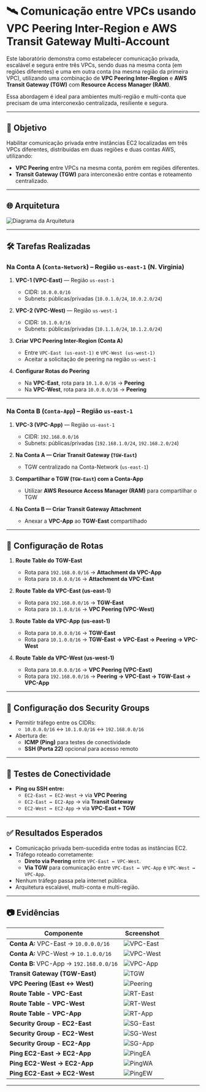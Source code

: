 # 🛰️ Comunicação entre VPCs usando VPC Peering Inter-Region e AWS Transit Gateway Multi-Account

Este laboratório demonstra como estabelecer comunicação privada, escalável e segura entre três VPCs, sendo duas na mesma conta (em regiões diferentes) e uma em outra conta (na mesma região da primeira VPC), utilizando uma combinação de **VPC Peering Inter-Region** e **AWS Transit Gateway (TGW)** com **Resource Access Manager (RAM)**.

Essa abordagem é ideal para ambientes multi-região e multi-conta que precisam de uma interconexão centralizada, resiliente e segura.

---

## 🎯 Objetivo

Habilitar comunicação privada entre instâncias EC2 localizadas em três VPCs diferentes, distribuídas em duas regiões e duas contas AWS, utilizando:  
- **VPC Peering** entre VPCs na mesma conta, porém em regiões diferentes.  
- **Transit Gateway (TGW)** para interconexão entre contas e roteamento centralizado.

---

## 🌐 Arquitetura

![Diagrama da Arquitetura](evidencias/diagrama-vpc-peering-tgw.png)

---

## 🛠️ Tarefas Realizadas

### Na Conta A (`Conta-Network`) – Região `us-east-1` (N. Virginia)

1. **VPC-1 (VPC-East)** — Região `us-east-1`
   - CIDR: `10.0.0.0/16`
   - Subnets: públicas/privadas (`10.0.1.0/24`, `10.0.2.0/24`)

2. **VPC-2 (VPC-West)** — Região `us-west-1`
   - CIDR: `10.1.0.0/16`
   - Subnets: públicas/privadas (`10.1.1.0/24`, `10.1.2.0/24`)

3. **Criar VPC Peering Inter-Region (Conta A)**
   - Entre `VPC-East (us-east-1)` e `VPC-West (us-west-1)`
   - Aceitar a solicitação de peering na região `us-west-1`

4. **Configurar Rotas do Peering**
   - Na **VPC-East**, rota para `10.1.0.0/16` → **Peering**
   - Na **VPC-West**, rota para `10.0.0.0/16` → **Peering**

---

### Na Conta B (`Conta-App`) – Região `us-east-1`

1. **VPC-3 (VPC-App)** — Região `us-east-1`
   - CIDR: `192.168.0.0/16`
   - Subnets: públicas/privadas (`192.168.1.0/24`, `192.168.2.0/24`)

2. **Na Conta A — Criar Transit Gateway (`TGW-East`)**
   - TGW centralizado na Conta-Network (`us-east-1`)

3. **Compartilhar o TGW (`TGW-East`) com a Conta-App**
   - Utilizar **AWS Resource Access Manager (RAM)** para compartilhar o TGW

4. **Na Conta B — Criar Transit Gateway Attachment**
   - Anexar a **VPC-App** ao **TGW-East** compartilhado

---

## 🔗 Configuração de Rotas

1. **Route Table do TGW-East**
   - Rota para `192.168.0.0/16` → **Attachment da VPC-App**
   - Rota para `10.0.0.0/16` → **Attachment da VPC-East**

2. **Route Table da VPC-East (us-east-1)**
   - Rota para `192.168.0.0/16` → **TGW-East**
   - Rota para `10.1.0.0/16` → **VPC Peering (VPC-West)**

3. **Route Table da VPC-App (us-east-1)**
   - Rota para `10.0.0.0/16` → **TGW-East**
   - Rota para `10.1.0.0/16` → **TGW-East → VPC-East → Peering → VPC-West**

4. **Route Table da VPC-West (us-west-1)**
   - Rota para `10.0.0.0/16` → **VPC Peering (VPC-East)**
   - Rota para `192.168.0.0/16` → **Peering → VPC-East → TGW-East → VPC-App**

---

## 🔐 Configuração dos Security Groups

- Permitir tráfego entre os CIDRs:
   - `10.0.0.0/16` ↔ `10.1.0.0/16` ↔ `192.168.0.0/16`
- Abertura de:
   - **ICMP (Ping)** para testes de conectividade
   - **SSH (Porta 22)** opcional para acesso remoto

---

## 🔧 Testes de Conectividade

- **Ping ou SSH entre:**
  - `EC2-East ↔ EC2-West` → via **VPC Peering**
  - `EC2-East ↔ EC2-App` → via **Transit Gateway**
  - `EC2-West ↔ EC2-App` → via **VPC-East + TGW**

---

## ✅ Resultados Esperados

- Comunicação privada bem-sucedida entre todas as instâncias EC2.
- Tráfego roteado corretamente:
   - **Direto via Peering** entre `VPC-East ↔ VPC-West`.
   - **Via TGW** para comunicação entre `VPC-East ↔ VPC-App` e `VPC-West ↔ VPC-App`.
- Nenhum tráfego passa pela internet pública.
- Arquitetura escalável, multi-conta e multi-região.

---

## 📷 Evidências

| Componente                              | Screenshot                                      |
|------------------------------------------|-------------------------------------------------|
| **Conta A:** VPC-East → `10.0.0.0/16`    | ![VPC-East](evidencias/vpc-east.png)            |
| **Conta A:** VPC-West → `10.1.0.0/16`    | ![VPC-West](evidencias/vpc-west.png)            |
| **Conta B:** VPC-App → `192.168.0.0/16`  | ![VPC-App](evidencias/vpc-app.png)              |
| **Transit Gateway (TGW-East)**           | ![TGW](evidencias/tgw-east.png)                 |
| **VPC Peering (East ↔ West)**            | ![Peering](evidencias/vpc-peering.png)          |
| **Route Table - VPC-East**               | ![RT-East](evidencias/rt-east.png)              |
| **Route Table - VPC-West**               | ![RT-West](evidencias/rt-west.png)              |
| **Route Table - VPC-App**                | ![RT-App](evidencias/rt-app.png)                |
| **Security Group - EC2-East**            | ![SG-East](evidencias/sg-east.png)              |
| **Security Group - EC2-West**            | ![SG-West](evidencias/sg-west.png)              |
| **Security Group - EC2-App**             | ![SG-App](evidencias/sg-app.png)                |
| **Ping EC2-East → EC2-App**              | ![PingEA](evidencias/ping-east-app.png)         |
| **Ping EC2-West → EC2-App**              | ![PingWA](evidencias/ping-west-app.png)         |
| **Ping EC2-East → EC2-West**             | ![PingEW](evidencias/ping-east-west.png)        |

---

